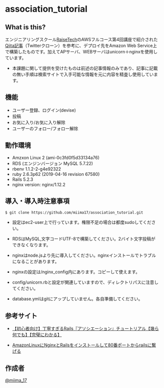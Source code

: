 association_tutorial
====

## What is this?

エンジニアリングスクール[RaiseTech](https://raise-tech.net/)のAWSフルコース第4回講座で紹介された[Qiita記事](https://qiita.com/kazukimatsumoto/items/14bdff681ec5ddac26d1)（Twitterクローン）を参考に、デプロイ先をAmazon Web Service上で構築したものです。加えてAPサーバ、WEBサーバはunicorn＋nginxを使用しています。
- 本課題に関して提供を受けたものは前述の記事情報のみであり、記事に記載の無い手順は検索サイトで入手可能な情報を元に内容を精査し使用しています。


## 機能

- ユーザー登録、ログイン(devise)
- 投稿
- お気に入り/お気に入り解除
- ユーザーのフォロー/フォロー解除

## 動作環境

- Amzxon Linux 2 (ami-0c3fd0f5d33134a76)
- RDS (エンジンバージョン MySQL 5.7.22)
- rbenv 1.1.2-2-g4e92322
- ruby 2.6.3p62 (2019-04-16 revision 67580)
- Rails 5.2.3
- nginx version: nginx/1.12.2

## 導入・導入時注意事項

```
$ git clone https://github.com/miima17/association_tutorial.git
```
- 設定はec2-user上で行っています。権限不足の場合は都度sudoしてください。
- RDSはMySQL,文字コードUTF-8で構築してください。2バイト文字投稿ができなくなります。
- nginxはnode.jsより先に導入してください。nginxインストールでトラブルになることがあります。

- nginxの設定は/nginx_config内にあります。コピーして使えます。
- config/unicorn.rbと設定が関連していますので、ディレクトリパスに注意してください。
- database.ymlはgitにアップしていません。各自準備してください。

## 参考サイト

- [【初心者向け】丁寧すぎるRails『アソシエーション』チュートリアル【幾ら何でも】【完璧にわかる】](https://qiita.com/kazukimatsumoto/items/14bdff681ec5ddac26d1)

- [AmazonLinuxにNginxとRailsをインストールして80番ポートからrailsに繋げる](https://qiita.com/kyo_nanba/items/ebe1ca322c2bb1406be8)


## 作成者

[@miima_17](https://twitter.com/miima_17)
